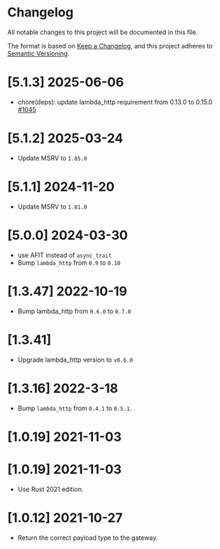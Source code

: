# Changelog
All notable changes to this project will be documented in this file.

The format is based on [Keep a Changelog](https://keepachangelog.com/en/1.0.0/),
and this project adheres to [Semantic Versioning](https://semver.org/spec/v2.0.0.html).

# [5.1.3] 2025-06-06

- chore(deps): update lambda_http requirement from 0.13.0 to 0.15.0 [#1045](https://github.com/poem-web/poem/pull/1045)

# [5.1.2] 2025-03-24

- Update MSRV to `1.85.0`

# [5.1.1] 2024-11-20

- Update MSRV to `1.81.0`

# [5.0.0] 2024-03-30

- use AFIT instead of `async_trait`
- Bump `lambda_http` from `0.9` to `0.10`

# [1.3.47] 2022-10-19

- Bump lambda_http from `0.6.0` to `0.7.0`

# [1.3.41]

- Upgrade lambda_http version to `v0.6.0`

# [1.3.16] 2022-3-18

- Bump `lambda_http` from `0.4.1` to `0.5.1`. 

# [1.0.19] 2021-11-03

# [1.0.19] 2021-11-03

- Use Rust 2021 edition.

# [1.0.12] 2021-10-27

- Return the correct payload type to the gateway.

